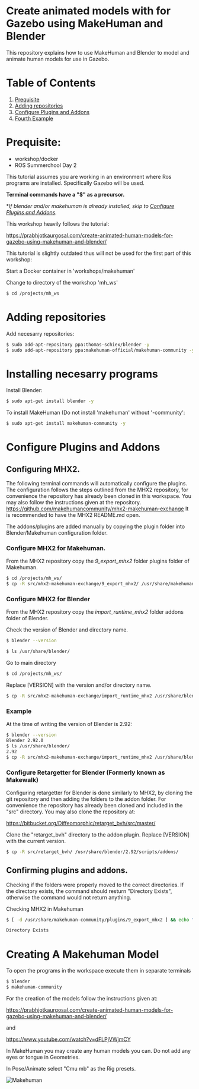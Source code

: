 
#  Create animated models with for Gazebo using MakeHuman and Blender
This repository explains how to use MakeHuman and Blender to model and animate human models for use in Gazebo.

# Table of Contents
1. [Prequisite](#Prequisite)
2. [Adding repositories](#Adding-repositories)
3. [Configure Plugins and Addons](#Configure-Plugins-and-Addons)
4. [Fourth Example](#fourth-examplehttpwwwfourthexamplecom)

# Prequisite:
- workshop/docker
- ROS Summerchool Day 2

This tutorial assumes you are working in an environment where Ros programs are installed. Specifically Gazebo will be used.

**Terminal commands have a "$"  as a precursor.**

**If blender and/or makehuman is already installed, skip to [Configure Plugins and Addons](#Configure-Plugins-and-Addons).*




This workshop heavily follows the tutorial:

https://prabhjotkaurgosal.com/create-animated-human-models-for-gazebo-using-makehuman-and-blender/

This tutorial is slightly outdated thus will not be used for the first part of this workshop:


Start a Docker container in 'workshops/makehuman'

Change to directory of the workshop 'mh_ws'

```bash
$ cd /projects/mh_ws
```

# Adding repositories
Add necesarry repositories:

```bash
$ sudo add-apt-repository ppa:thomas-schiex/blender -y
$ sudo add-apt-repository ppa:makehuman-official/makehuman-community -y
```

# Installing necesarry programs
Install Blender:
```bash
$ sudo apt-get install blender -y
```

To install MakeHuman (Do not install 'makehuman' without '-community':
```bash
$ sudo apt-get install makehuman-community -y
```


# Configure Plugins and Addons

## Configuring MHX2.

The following terminal commands will automatically configure the plugins. The configuration follows the steps outlined from the MHX2 repository, for convenience the repository has already been cloned in this workspace.
You may also follow the instructions given at the repository.
https://github.com/makehumancommunity/mhx2-makehuman-exchange
It is recommended to have the MHX2 README.md  open.

The addons/plugins are added manually by copying the plugin folder into Blender/Makehuman configuration folder.

### Configure MHX2 for Makehuman.
From the MHX2 repository copy the *9_export_mhx2* folder plugins folder of Makehuman.
```bash
$ cd /projects/mh_ws/
$ cp -R src/mhx2-makehuman-exchange/9_export_mhx2/ /usr/share/makehuman-community/plugins/
```

### Configure MHX2 for Blender
From the MHX2 repository copy the *import_runtime_mhx2* folder addons folder of Blender.

Check the version of Blender and directory name.
```bash
$ blender --version
```

```bash
$ ls /usr/share/blender/
```

Go to main directory
```bash
$ cd /projects/mh_ws/
```

Replace [VERSION] with the version and/or directory name.

```bash
$ cp -R src/mhx2-makehuman-exchange/import_runtime_mhx2 /usr/share/blender/[VERSION]/scripts/addons/
```

### Example
At the time of writing the version of Blender is 2.92:
```bash
$ blender --version
Blender 2.92.0
$ ls /usr/share/blender/
2.92
$ cp -R src/mhx2-makehuman-exchange/import_runtime_mhx2 /usr/share/blender/2.92/scripts/addons/
```


### Configure Retargetter for Blender (Formerly known as Makewalk)
Configuring retargetter for Blender is done similarly to MHX2, by cloning the git repository and then adding the folders to the addon folder.
For convenience the repository has already been cloned and included in the "src" directory. You may also clone the repository at:

https://bitbucket.org/Diffeomorphic/retarget_bvh/src/master/

Clone the "retarget_bvh" directory to the addon plugin. Replace [VERSION] with the current version.

```bash
$ cp -R src/retarget_bvh/ /usr/share/blender/2.92/scripts/addons/
```

## Confirming plugins and addons.
Checking if the folders were properly moved to the correct directories. If the directory exists, the command should resturn "Directory Exists", otherwise the command would not return anything.

Checking MHX2 in Makehuman
```bash
$ [ -d /usr/share/makehuman-community/plugins/9_export_mhx2 ] && echo "Directory Exists"

Directory Exists
```

# Creating A Makehuman Model
To open the programs in the workspace execute them in separate terminals
```bash
$ blender
$ makehuman-community
```
For the creation of the models follow the instructions given at:

https://prabhjotkaurgosal.com/create-animated-human-models-for-gazebo-using-makehuman-and-blender/

and

https://www.youtube.com/watch?v=dFLPjVWjmCY

In MakeHuman you may create any human models you can.
Do not add any eyes or tongue in Geometries.

In Pose/Animate select "Cmu mb" as the Rig presets.

![Makehuman](/home/dobots/Pictures/MakeHuman.png)
